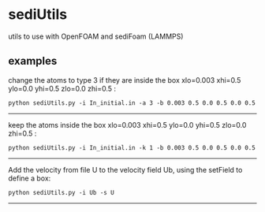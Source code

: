 # sediUtils
utils to use with OpenFOAM and sediFoam (LAMMPS)

## examples
change the atoms to type 3 if they are inside the box xlo=0.003 xhi=0.5 ylo=0.0 yhi=0.5 zlo=0.0 zhi=0.5 :
```
python sediUtils.py -i In_initial.in -a 3 -b 0.003 0.5 0.0 0.5 0.0 0.5
```

---

keep the atoms inside the box xlo=0.003 xhi=0.5 ylo=0.0 yhi=0.5 zlo=0.0 zhi=0.5 :
```
python sediUtils.py -i In_initial.in -k 1 -b 0.003 0.5 0.0 0.5 0.0 0.5
```

---

Add the velocity from file U to the velocity field Ub, using the setField to define a box:
```
python sediUtils.py -i Ub -s U
```

---
